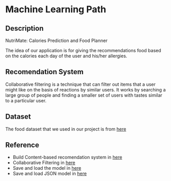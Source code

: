 # Machine Learning Path

## Description
NutriMate: Calories Prediction and Food Planner

The idea of our application is for giving the recommendations food based on the calories each day of the user and his/her allergies.

## Recomendation System
Collaborative filtering is a technique that can filter out items that a user might like on the basis of reactions by similar users. It works by searching a large group of people and finding a smaller set of users with tastes similar to a particular user.

## Dataset
The food dataset that we used in our project is from [here](https://github.com/NuSa-Nutrition-Scan/Food-Recommendation/tree/main/dataset)

## Reference
* Build Content-based recomendation system in [here](https://www.kdnuggets.com/2020/07/building-content-based-book-recommendation-engine.html)
* Collaborative Filtering in [here](https://gilberttanner.com/blog/building-a-book-recommendation-system-usingkeras)
* Save and load the model in [here](https://www.tensorflow.org/tutorials/keras/save_and_load)
* Save and load JSON model in [here](https://www.tensorflow.org/js/guide/save_load)